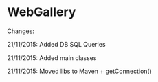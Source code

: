# WebGallery

Changes:

21/11/2015: Added DB SQL Queries

21/11/2015: Added main classes

21/11/2015: Moved libs to Maven + getConnection()
